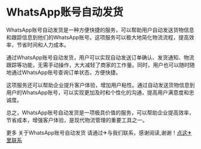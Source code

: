 # WhatsApp账号自动发货

WhatsApp账号自动发货是一种方便快捷的服务，可以帮助用户自动发送货物信息和跟踪信息到他们的WhatsApp账号。这项服务可以极大地简化物流流程，提高效率，节省时间和人力成本。

通过WhatsApp账号自动发货，用户可以实现自动发送订单确认、发货通知、物流跟踪等功能，无需手动操作，大大减轻了商家的工作量。同时，用户也可以随时随地通过WhatsApp账号查询订单状态，方便快捷。

这项服务还可以帮助企业提升客户体验，增加用户粘性。通过自动发送货物信息到用户的WhatsApp账号，可以实现更加及时和个性化的沟通，提高用户满意度和忠诚度。

总之，WhatsApp账号自动发货是一项极具价值的服务，可以帮助企业提高效率，节省成本，增强客户体验，是现代物流管理的重要工具之一。

更多 关于WhatsApp账号自动发货 请通过✈与我们联系，感谢阅读,谢谢！[点这✈里联系](https://ww.k02.cc)